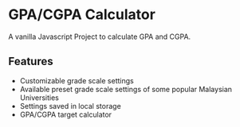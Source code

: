 # GPA/CGPA Calculator
A vanilla Javascript Project to calculate GPA and CGPA.

## Features
- Customizable grade scale settings
- Available preset grade scale settings of some popular Malaysian Universities
- Settings saved in local storage
- GPA/CGPA target calculator
